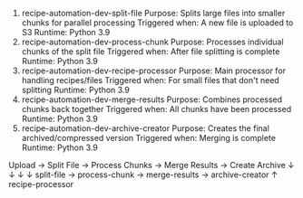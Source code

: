 1. recipe-automation-dev-split-file
Purpose: Splits large files into smaller chunks for parallel processing
Triggered when: A new file is uploaded to S3
Runtime: Python 3.9
2. recipe-automation-dev-process-chunk
Purpose: Processes individual chunks of the split file
Triggered when: After file splitting is complete
Runtime: Python 3.9
3. recipe-automation-dev-recipe-processor
Purpose: Main processor for handling recipes/files
Triggered when: For small files that don't need splitting
Runtime: Python 3.9
4. recipe-automation-dev-merge-results
Purpose: Combines processed chunks back together
Triggered when: All chunks have been processed
Runtime: Python 3.9
5. recipe-automation-dev-archive-creator
Purpose: Creates the final archived/compressed version
Triggered when: Merging is complete
Runtime: Python 3.9


Upload → Split File → Process Chunks → Merge Results → Create Archive
           ↓              ↓              ↓               ↓
    split-file → process-chunk → merge-results → archive-creator
                     ↑
         recipe-processor


         
